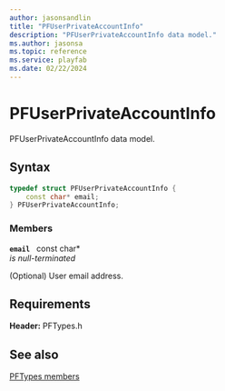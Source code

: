 ```yaml
---
author: jasonsandlin
title: "PFUserPrivateAccountInfo"
description: "PFUserPrivateAccountInfo data model."
ms.author: jasonsa
ms.topic: reference
ms.service: playfab
ms.date: 02/22/2024
---
```


# PFUserPrivateAccountInfo  

PFUserPrivateAccountInfo data model.  

## Syntax  
  
```cpp
typedef struct PFUserPrivateAccountInfo {  
    const char* email;  
} PFUserPrivateAccountInfo;  
```
  
### Members  
  
**`email`** &nbsp; const char*  
*is null-terminated*  
  
(Optional) User email address.
  
  
## Requirements  
  
**Header:** PFTypes.h
  
## See also  
[PFTypes members](../pftypes_members.md)  

  
  
